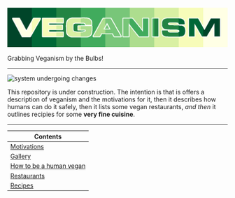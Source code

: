 ![](https://raw.githubusercontent.com/wdbm/resources_veganism/master/media/veganism.png)

Grabbing Veganism by the Bulbs!

---

![system undergoing changes](https://i.imgur.com/GniItjS.gif)

This repository is under construction. The intention is that is offers a description of veganism and the motivations for it, then it describes how humans can do it safely, then it lists some vegan restaurants, *and then* it outlines recipies for some **very fine cuisine**.

---

|**Contents**                                   |
|-----------------------------------------------|
|[Motivations](documentation/motivations.md)    |
|[Gallery](documentation/gallery.md)            |
|[How to be a human vegan](documentation/how.md)|
|[Restaurants](documentation/restaurants.md)    |
|[Recipes](documentation/recipes.md)            |
